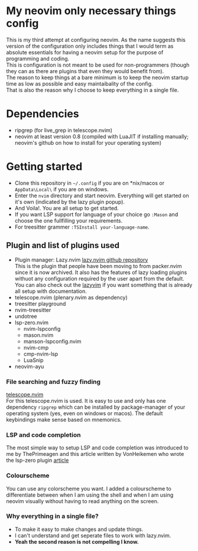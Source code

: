 # My neovim only necessary things config

This is my third attempt at configuring neovim. As the name suggests this version of the configuration only includes things that I would term as absolute essentials for having a neovim setup for the purpose of programming and coding.  
This is configuration is not meant to be used for non-programmers (though they can as there are plugins that even they would benefit from).  
The reason to keep things at a bare minimum is to keep the neovim startup time as low as possible and easy maintaibality of the config.  
That is also the reason why I choose to keep everything in a single file.

# Dependencies
- ripgrep (for live_grep in telescope.nvim)
- neovim at least version 0.8 (compiled with LuaJIT if installing manually; neovim's github on how to install for your operating system)

# Getting started
- Clone this repository in `~/.config` if you are on *nix/macos or `AppData\Local\` if you are on windows.
- Enter the `nvim` directory and start neovim. Everything will get started on it's own (indicated by the lazy plugin popup).
- And Voila!. You are all setup to get started.
- If you want LSP support for language of your choice go `:Mason` and choose the one fullfilling your requirements.
- For treesitter grammer `:TSInstall your-language-name`.

## Plugin and list of plugins used
- Plugin manager: Lazy.nvim [lazy.nvim github repository](https://github.com/folke/lazy.nvim)  
This is the plugin that people have been moving to from packer.nvim since it is now archived. It also has the features of lazy loading plugins withuot any configuration required by the user apart from the default.  You can also check out the [lazyvim](https://www.lazyvim.org/) if you want something that is already all setup with documentation.
- telescope.nvim (plenary.nvim as dependency)
- treesitter playground
- nvim-treesitter
- undotree
- lsp-zero.nvim
    - nvim-lspconfig
    - mason.nvim
    - manson-lspconfig.nvim
    - nvim-cmp
    - cmp-nvim-lsp
    - LuaSnip
- neovim-ayu

### File searching and fuzzy finding
[telescope.nvim](https://github.com/nvim-telescope/telescope.nvim)  
For this telescope.nvim is used. It is easy to use and only has one dependency `ripgrep` which can be installed by package-manager of your operating system (yes, even on windows or macos). The default keybindings make sense based on mnemonics.

### LSP and code completion
The most simple way to setup LSP and code completion was introduced to me by ThePrimeagen and this article written by VonHeikemen who wrote the lsp-zero plugin [article](https://dev.to/vonheikemen/getting-started-with-neovims-native-lsp-client-in-the-year-of-2022-the-easy-way-bp3)

### Colourscheme
You can use any colorscheme you want. I added a colourscheme to differentiate between when I am using the shell and when I am using neovim visually without having to read anything on the screen.

### Why everything in a single file?
- To make it easy to make changes and update things.
- I can't understand and get seperate files to work with lazy.nvim.
- **Yeah the second reason is not compelling I know.**

